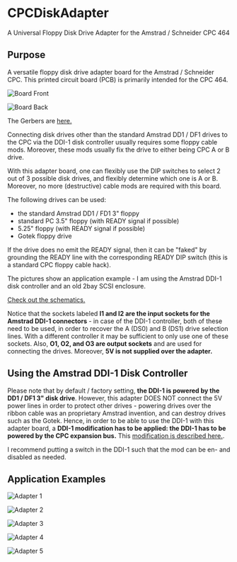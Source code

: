 # CPCDiskAdapter
A Universal Floppy Disk Drive Adapter for the Amstrad / Schneider CPC 464 

## Purpose 

A versatile floppy disk drive adapter board for the Amstrad /
Schneider CPC.  This printed circuit board (PCB) is primarily intended
for the CPC 464.

![Board Front](images/floppy-adapter-board-front.png)

![Board Back](images/floppy-adapter-board-back.png)

The Gerbers are [here.](gerbers.zip) 

Connecting disk drives other than the standard Amstrad DD1 / DF1
drives to the CPC via the DDI-1 disk controller usually requires some
floppy cable mods. Moreover, these mods usually fix the drive 
to either being CPC A or B drive.  

With this adapter board, one can flexibly use the DIP switches to
select 2 out of 3 possible disk drives, and flexibly determine which
one is A or B. Moreover, no more (destructive) cable mods are required
with this board.

The following drives can be used: 

- the standard Amstrad DD1 / FD1 3" floppy
- standard PC 3.5" floppy (with READY signal if possible) 
- 5.25" floppy (with READY signal if possible) 
- Gotek floppy drive

If the drive does no emit the READY signal, then it can be "faked" by
grounding the READY line with the corresponding READY DIP switch
(this is a standard CPC floppy cable hack). 

The pictures show an application example - I am using the Amstrad DDI-1
disk controller and an old 2bay SCSI enclosure. 

[Check out the schematics.](schematics.pdf)

Notice that the sockets labeled **I1 and I2 are the input sockets for the Amstrad DDI-1 connectors** - in case of the DDI-1 controller,  both of these need to be used, in order to recover the A (DS0) and B (DS1) drive selection lines. With a different controller it may be sufficient to only use one of these sockets. Also, **O1, O2, and O3 are output sockets** and are used for connecting the drives. Moreover,  **5V is not supplied over the adapter.**  

## Using the Amstrad DDI-1 Disk Controller 

Please note that by default / factory setting, **the DDI-1 is powered by the DD1 / DF1 3" disk drive**. However, this adapter DOES NOT connect the 5V power lines in order to protect other drives - powering drives over the ribbon cable was an proprietary Amstrad invention, and can destroy drives such as the Gotek. Hence, in order to be able to use the DDI-1 with this adapter board, a **DDI-1 modification has to be applied: the DDI-1 has to be powered by the CPC expansion bus.**  This [modification is described here.](http://www.cpcwiki.eu/index.php/DDI_Modification]). 

I recommend putting a switch in the DDI-1 such that the mod can be en- and disabled as needed. 

## Application Examples 

![Adapter 1](images/adapter1.JPG)

![Adapter 2](images/adapter2.JPG)

![Adapter 3](images/adapter3.JPG)

![Adapter 4](images/adapter4.JPG)

![Adapter 5](images/adapter5.JPG)






